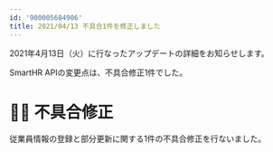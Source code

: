 ```yaml
---
id: '900005684906'
title: 2021/04/13 不具合1件を修正しました
---
```

2021年4月13日（火）に行なったアップデートの詳細をお知らせします。

SmartHR APIの変更点は、不具合修正1件でした。

# 👨‍⚕️ 不具合修正

従業員情報の登録と部分更新に関する1件の不具合修正を行ないました。
